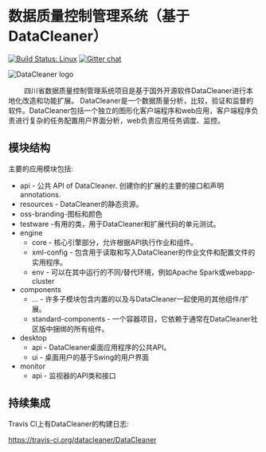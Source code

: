 # 数据质量控制管理系统（基于DataCleaner）

[![Build Status: Linux](https://travis-ci.org/datacleaner/DataCleaner.svg?branch=master)](https://travis-ci.org/datacleaner/DataCleaner) [![Gitter chat](https://badges.gitter.im/datacleaner/community.png)](https://gitter.im/datacleaner/community)

<div>
<img src="https://datacleaner.github.io/assets/dc-logo-100.png" alt="DataCleaner logo" />
</div>

&nbsp;&nbsp;&nbsp;&nbsp;&nbsp;&nbsp;&nbsp;&nbsp;四川省数据质量控制管理系统项目是基于国外开源软件DataCleaner进行本地化改造和功能扩展。
DataCleaner是一个数据质量分析，比较，验证和监督的软件。DataCleaner包括一个独立的图形化客户端程序和web应用，客户端程序负责进行复杂的任务配置用户界面分析，web负责应用任务调度、监控。


## 模块结构

主要的应用模块包括:

* api - 公共 API of DataCleaner. 创建你的扩展的主要的接口和声明 annotations.
* resources -  DataCleaner的静态资源。
* oss-branding-图标和颜色
* testware -有用的类，用于DataCleaner和扩展代码的单元测试。
* engine
  * core - 核心引擎部分，允许根据API执行作业和组件。
  * xml-config - 包含用于读取和写入DataCleaner的作业文件和配置文件的实用程序。
  * env - 可以在其中运行的不同/替代环境，例如Apache Spark或webapp-cluster
* components
  * ... - 许多子模块包含内置的以及与DataCleaner一起使用的其他组件/扩展。
  * standard-components - 一个容器项目，它依赖于通常在DataCleaner社区版中捆绑的所有组件。
* desktop
  * api - DataCleaner桌面应用程序的公共API。
  * ui - 桌面用户的基于Swing的用户界面
* monitor
  * api - 监视器的API类和接口

## 持续集成

Travis CI上有DataCleaner的构建日志:

https://travis-ci.org/datacleaner/DataCleaner


